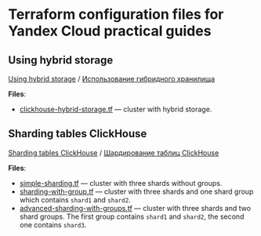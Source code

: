 # Terraform configuration files for Yandex Cloud practical guides

## Using hybrid storage

[Using hybrid storage](https://cloud.yandex.com/en/docs/managed-clickhouse/tutorials/hybrid-storage) / [Использование гибридного хранилища](https://cloud.yandex.ru/docs/managed-clickhouse/tutorials/hybrid-storage)

**Files**:

* [clickhouse-hybrid-storage.tf](./clickhouse-hybrid-storage.tf) — cluster with hybrid storage.

## Sharding tables ClickHouse

[Sharding tables ClickHouse](https://cloud.yandex.com/en/docs/managed-clickhouse/tutorials/sharding) / [Шардирование таблиц ClickHouse](https://cloud.yandex.ru/docs/managed-clickhouse/tutorials/sharding)

**Files**:

* [simple-sharding.tf](./clickhouse-sharding/simple-sharding.tf) — cluster with three shards without groups.
* [sharding-with-group.tf](./clickhouse-sharding/sharding-with-group.tf) — cluster with three shards and one shard group which contains `shard1` and `shard2`.
* [advanced-sharding-with-groups.tf](./clickhouse-sharding/advanced-sharding-with-groups.tf) — cluster with three shards and two shard groups. The first group contains `shard1` and `shard2`, the second one contains `shard3`.
